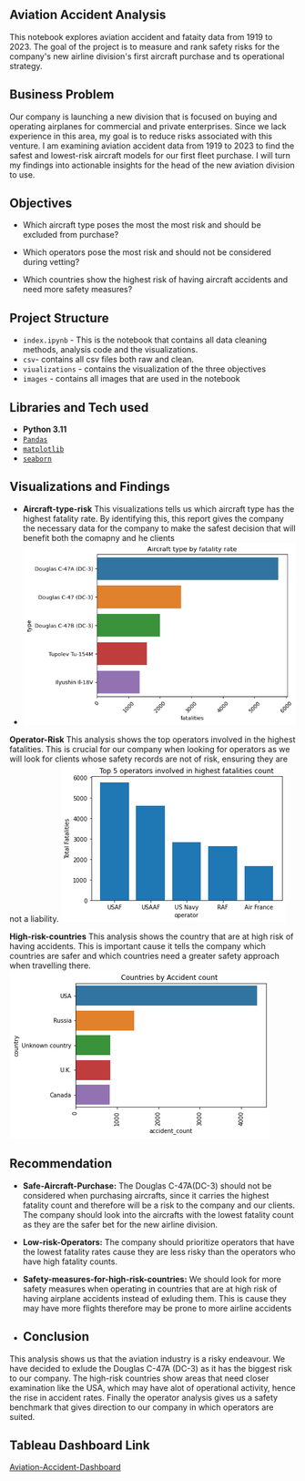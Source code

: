 ## Aviation Accident Analysis
This notebook explores aviation accident and fataity data from 1919 to 2023. The goal of the project is to measure and rank safety risks for the company's new airline division's first aircraft purchase and ts operational strategy.

## Business Problem
Our company is launching a new division that is focused on buying and operating airplanes for commercial and private enterprises. Since we lack experience in this area, my goal is to reduce risks associated with this venture. I am examining aviation accident data from 1919 to 2023 to find the safest and lowest-risk aircraft models for our first fleet purchase. I will turn my findings into actionable insights for the head of the new aviation division to use.

## Objectives
- Which aircraft type poses the most the most risk and should be excluded from purchase?

- Which operators pose the most risk and should not be considered during vetting?

- Which countries show the highest risk of having aircraft accidents and need more safety measures?

## Project Structure
- `index.ipynb` - This is the notebook that contains all data cleaning methods, analysis code and the visualizations.
- `csv`- contains all csv files both raw and clean.
- `viualizations` - contains the visualization of the three objectives
- `images` - contains all images that are used in the notebook

## Libraries and Tech used
- **Python 3.11**
- [`Pandas`](https://pandas.pydata.org/)
- [`matplotlib`](https://matplotlib.org/)
- [`seaborn`](https://seaborn.pydata.org/)

## Visualizations and Findings
- **Aircraft-type-risk**
This visualizations tells us which aircraft type has the highest fatality rate. By identifying this, this report gives the company the necessary data for the company to make the safest decision that will benefit both the comapny and he clients
- ![Highest fatality by aircraft type](image.png)

**Operator-Risk**
This analysis shows the top operators involved in the highest fatalities. This is crucial for our company when looking for operators as we will look for clients whose safety records are not of risk, ensuring they are not a liability.
![highest fatality by operator](image-1.png)

**High-risk-countries**
This analysis shows the country that are at high risk of having accidents. This is important cause it tells the company which countries are safer and which countries need a greater safety approach when travelling there.
![High-risk countries](image-2.png)

## Recommendation
- **Safe-Aircraft-Purchase:**
The Douglas C-47A(DC-3) should not be considered when purchasing aircrafts, since it carries the highest fatality count and therefore will be a risk to the company and our clients. The company should look into the aircrafts with the lowest fatality count as they are the safer bet for the new airline division.

- **Low-risk-Operators:**
The company should prioritize operators that have the lowest fatality rates cause they are less risky than the operators who have high fatality counts.

- **Safety-measures-for-high-risk-countries:**
We should look for more safety measures when operating in countries that are at high risk of having airplane accidents instead of exluding them. This is cause they may have more flights therefore may be prone to more airline accidents

- ## Conclusion
This analysis shows us that the aviation industry is a risky endeavour. We have decided to exlude the Douglas C-47A (DC-3) as it has the biggest risk to our company. The high-risk countries show areas that need closer examination like the USA, which may have alot of operational activity, hence the rise in accident rates. Finally the operator analysis gives us a safety benchmark that gives direction to our company in which operators are suited.

## Tableau Dashboard Link
[Aviation-Accident-Dashboard](https://public.tableau.com/app/profile/fiona.mburu/viz/Aviation-accidents/Dashboard1)